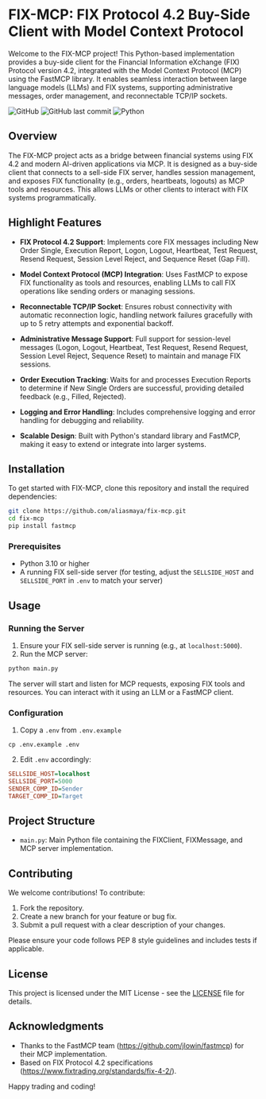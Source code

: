 # FIX-MCP: FIX Protocol 4.2 Buy-Side Client with Model Context Protocol

Welcome to the FIX-MCP project! This Python-based implementation provides a buy-side client for the Financial Information eXchange (FIX) Protocol version 4.2, integrated with the Model Context Protocol (MCP) using the FastMCP library. It enables seamless interaction between large language models (LLMs) and FIX systems, supporting administrative messages, order management, and reconnectable TCP/IP sockets.

![GitHub](https://img.shields.io/github/license/aliasmaya/fix-mcp) 
![GitHub last commit](https://img.shields.io/github/last-commit/aliasmaya/fix-mcp) 
![Python](https://img.shields.io/badge/python-3.10%2B-blue)

## Overview

The FIX-MCP project acts as a bridge between financial systems using FIX 4.2 and modern AI-driven applications via MCP. It is designed as a buy-side client that connects to a sell-side FIX server, handles session management, and exposes FIX functionality (e.g., orders, heartbeats, logouts) as MCP tools and resources. This allows LLMs or other clients to interact with FIX systems programmatically.

## Highlight Features

- **FIX Protocol 4.2 Support**: Implements core FIX messages including New Order Single, Execution Report, Logon, Logout, Heartbeat, Test Request, Resend Request, Session Level Reject, and Sequence Reset (Gap Fill).

- **Model Context Protocol (MCP) Integration**: Uses FastMCP to expose FIX functionality as tools and resources, enabling LLMs to call FIX operations like sending orders or managing sessions.

- **Reconnectable TCP/IP Socket**: Ensures robust connectivity with automatic reconnection logic, handling network failures gracefully with up to 5 retry attempts and exponential backoff.

- **Administrative Message Support**: Full support for session-level messages (Logon, Logout, Heartbeat, Test Request, Resend Request, Session Level Reject, Sequence Reset) to maintain and manage FIX sessions.

- **Order Execution Tracking**: Waits for and processes Execution Reports to determine if New Single Orders are successful, providing detailed feedback (e.g., Filled, Rejected).

- **Logging and Error Handling**: Includes comprehensive logging and error handling for debugging and reliability.

- **Scalable Design**: Built with Python's standard library and FastMCP, making it easy to extend or integrate into larger systems.

## Installation

To get started with FIX-MCP, clone this repository and install the required dependencies:

```bash
git clone https://github.com/aliasmaya/fix-mcp.git
cd fix-mcp
pip install fastmcp
```

### Prerequisites

- Python 3.10 or higher
- A running FIX sell-side server (for testing, adjust the `SELLSIDE_HOST` and `SELLSIDE_PORT` in `.env` to match your server)

## Usage

### Running the Server

1. Ensure your FIX sell-side server is running (e.g., at `localhost:5000`).
2. Run the MCP server:

```bash
python main.py
```

The server will start and listen for MCP requests, exposing FIX tools and resources. You can interact with it using an LLM or a FastMCP client.

### Configuration

1. Copy a `.env` from `.env.example`

```base
cp .env.example .env
```

2. Edit `.env` accordingly:

```ini
SELLSIDE_HOST=localhost
SELLSIDE_PORT=5000
SENDER_COMP_ID=Sender
TARGET_COMP_ID=Target
```

## Project Structure

- `main.py`: Main Python file containing the FIXClient, FIXMessage, and MCP server implementation.

## Contributing

We welcome contributions! To contribute:

1. Fork the repository.
2. Create a new branch for your feature or bug fix.
3. Submit a pull request with a clear description of your changes.

Please ensure your code follows PEP 8 style guidelines and includes tests if applicable.

## License

This project is licensed under the MIT License - see the [LICENSE](LICENSE) file for details.

## Acknowledgments

- Thanks to the FastMCP team (https://github.com/jlowin/fastmcp) for their MCP implementation.
- Based on FIX Protocol 4.2 specifications (https://www.fixtrading.org/standards/fix-4-2/).

Happy trading and coding!
```
